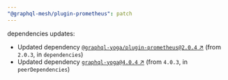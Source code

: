 ```yaml
---
"@graphql-mesh/plugin-prometheus": patch
---
```

dependencies updates:
  - Updated dependency [`@graphql-yoga/plugin-prometheus@2.0.4` ↗︎](https://www.npmjs.com/package/@graphql-yoga/plugin-prometheus/v/2.0.4) (from `2.0.3`, in `dependencies`)
  - Updated dependency [`graphql-yoga@4.0.4` ↗︎](https://www.npmjs.com/package/graphql-yoga/v/4.0.4) (from `4.0.3`, in `peerDependencies`)
